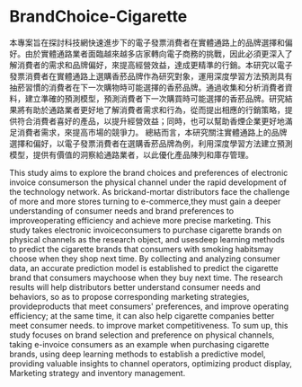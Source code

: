 # BrandChoice-Cigarette
本專案旨在探討科技網快速進步下的電子發票消費者在實體通路上的品牌選擇和偏好。由於實體通路業者面臨越來越多店家轉向電子商務的挑戰，因此必須更深入了解消費者的需求和品牌偏好，來提高經營效益，達成更精準的行銷。本研究以電子發票消費者在實體通路上選購香菸品牌作為研究對象，運用深度學習方法預測具有抽菸習慣的消費者在下一次購物時可能選擇的香菸品牌。通過收集和分析消費者資料，建立準確的預測模型，預測消費者下一次購買時可能選擇的香菸品牌。研究結果將有助於通路業者更好地了解消費者需求和行為，從而提出相應的行銷策略，提供符合消費者喜好的產品，以提升經營效益；同時，也可以幫助香煙企業更好地滿足消費者需求，來提高市場的競爭力。
總結而言，本研究關注實體通路上的品牌選擇和偏好，以電子發票消費者在選購香菸品牌為例，利用深度學習方法建立預測模型，提供有價值的洞察給通路業者，以此優化產品陳列和庫存管理。

This study aims to explore the brand choices and preferences of electronic invoice consumerson the physical channel under the rapid development of the technology network. As brickand-mortar distributors face the challenge of more and more stores turning to e-commerce,they must gain a deeper understanding of consumer needs and brand preferences to improveoperating efficiency and achieve more precise marketing. This study takes electronic invoiceconsumers to purchase cigarette brands on physical channels as the research object, and usesdeep learning methods to predict the cigarette brands that consumers with smoking habitsmay choose when they shop next time. By collecting and analyzing consumer data, an accurate prediction model is established to predict the cigarette brand that consumers maychoose when they buy next time. The research results will help distributors better understand consumer needs and behaviors, so as to propose corresponding marketing strategies, provideproducts that meet consumers' preferences, and improve operating efficiency; at the same time, it can also help cigarette companies better meet consumer needs. to improve market competitiveness. To sum up, this study focuses on brand selection and preference on physical channels, taking e-invoice consumers as an example when purchasing cigarette brands, using deep learning methods to establish a predictive model, providing valuable insights to channel operators, optimizing product display, Marketing strategy and inventory management.
